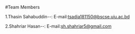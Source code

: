 #Team Members

1.Thasin Sahabuddin--:
E-mail:tsadia181150@bscse.uiu.ac.bd 

2.Shahriar Hasan--:
E-mail:sh.shahriar5@gmail.com 